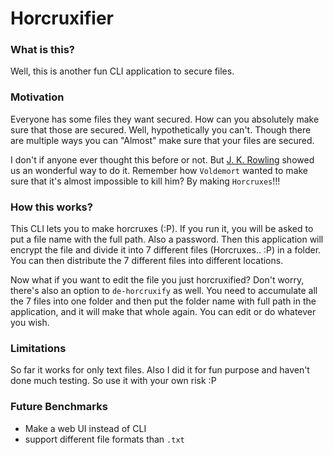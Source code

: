 # Horcruxifier

### What is this?
Well, this is another fun CLI application to secure files.

### Motivation
Everyone has some files they want secured. How can you absolutely make sure that those are secured. Well, hypothetically you can't. Though there are multiple ways you can "Almost" make sure that your files are secured.

I don't if anyone ever thought this before or not. But [J. K. Rowling](https://www.jkrowling.com/) showed us an wonderful way to do it. Remember how `Voldemort` wanted to make sure that it's almost impossible to kill him? By making `Horcruxes`!!!

### How this works?
This CLI lets you to make horcruxes (:P). If you run it, you will be asked to put a file name with the full path. Also a password. Then this application will encrypt the file and divide it into 7 different files (Horcruxes.. :P) in a folder. You can then distribute the 7 different files into different locations.

Now what if you want to edit the file you just horcruxified? Don't worry, there's also an option to `de-horcruxify` as well. You need to accumulate all the 7 files into one folder and then put the folder name with full path in the application, and it will make that whole again. You can edit or do whatever you wish.

### Limitations
So far it works for only text files. Also I did it for fun purpose and haven't done much testing. So use it with your own risk :P 

### Future Benchmarks
- Make a web UI instead of CLI
- support different file formats than `.txt`